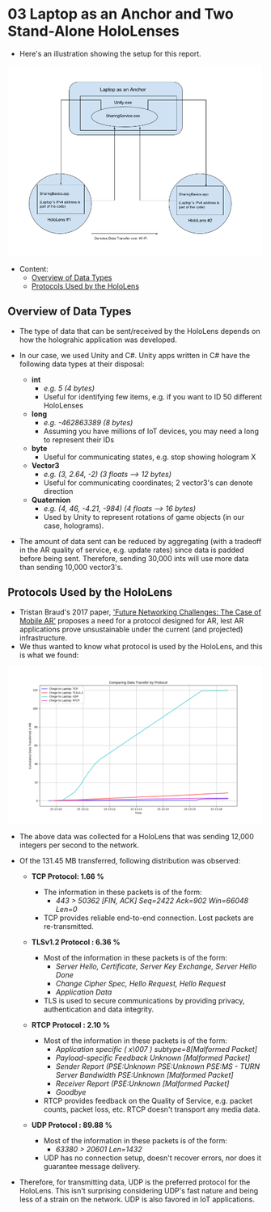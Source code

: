 # 03 Laptop as an Anchor and Two Stand-Alone HoloLenses

* Here's an illustration showing the setup for this report.

![Laptop-As-Anchor](https://github.com/dchege711/Augmented_Reality/blob/master/Images/Laptop_as_Anchor.png)

* Content:
   * [Overview of Data Types](#overview-of-data-types)
   * [Protocols Used by the HoloLens](#protocols-used-by-the-hololens)

## Overview of Data Types
* The type of data that can be sent/received by the HoloLens depends on how the holograhic application was developed.
* In our case, we used Unity and C#. Unity apps written in C# have the following data types at their disposal:
    * **int**
        * *e.g. 5 (4 bytes)*
        * Useful for identifying few items, e.g. if you want to ID 50 different HoloLenses
    * **long**
        * *e.g. -462863389 (8 bytes)*
        * Assuming you have millions of IoT devices, you may need a long to represent their IDs
    * **byte**
        * Useful for communicating states, e.g. stop showing hologram X
    * **Vector3**
        * *e.g. (3, 2.64, -2) (3 floats --> 12 bytes)*
        * Useful for communicating coordinates; 2 vector3's can denote direction
    * **Quaternion**
        * *e.g. (4, 46, -4.21, -984) (4 floats --> 16 bytes)*
        * Used by Unity to represent rotations of game objects (in our case, holograms).

* The amount of data sent can be reduced by aggregating (with a tradeoff in the AR quality of service, e.g. update rates) since data is padded before being sent. Therefore, sending 30,000 ints will use more data than sending 10,000 vector3's.

## Protocols Used by the HoloLens
* Tristan Braud's 2017 paper, ['Future Networking Challenges: The Case of Mobile AR'](https://github.com/dchege711/Augmented_Reality/blob/master/Related_Work/2017_Tristan_Braud_Future_Networking_Challenges.md) proposes a need for a protocol designed for AR, lest AR applications prove unsustainable under the current (and projected) infrastructure.
* We thus wanted to know what protocol is used by the HoloLens, and this is what we found:

![Protocol_Distribution](https://github.com/dchege711/Augmented_Reality/blob/master/Images/Chege_to_HL_by_Protocol.png)

* The above data was collected for a HoloLens that was sending 12,000 integers per second to the network.
* Of the 131.45 MB transferred, following distribution was observed:

    * **TCP Protocol: 1.66 %**
      * The information in these packets is of the form:
         * *443  >  50362 [FIN, ACK] Seq=2422 Ack=902 Win=66048 Len=0*
      * TCP provides reliable end-to-end connection. Lost packets are re-transmitted.
         
    * **TLSv1.2 Protocol : 6.36 %**
      * Most of the information in these packets is of the form:
         * *Server Hello, Certificate, Server Key Exchange, Server Hello Done*
         * *Change Cipher Spec, Hello Request, Hello Request*
         * *Application Data*
      * TLS is used to secure communications by providing privacy, authentication and data integrity.
         
    * **RTCP Protocol : 2.10 %**
      * Most of the information in these packets is of the form:
         * *Application specific   ( x\007 ) subtype=8[Malformed Packet]*
         * *Payload-specific Feedback   Unknown  [Malformed Packet]*
         * *Sender Report   (PSE:Unknown  PSE:Unknown  PSE:MS - TURN Server Bandwidth  PSE:Unknown  [Malformed Packet]*
         * *Receiver Report   (PSE:Unknown  [Malformed Packet]*
         * *Goodbye*
      * RTCP provides feedback on the Quality of Service, e.g. packet counts, packet loss, etc. RTCP doesn't transport any media data.
 
    * **UDP Protocol : 89.88 %**
      * Most of the information in these packets is of the form:
         * *63380  >  20601 Len=1432*
      * UDP has no connection setup, doesn't recover errors, nor does it guarantee message delivery. 

* Therefore, for transmitting data, UDP is the preferred protocol for the HoloLens. This isn't surprising considering UDP's fast nature and being less of a strain on the network. UDP is also favored in IoT applications.
